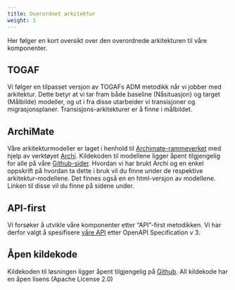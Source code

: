 ```yaml
---
title: Overordnet arkitektur
weight: 1
---
```


Her følger en kort oversikt over den overordnede arkitekturen til våre komponenter.

## TOGAF
Vi følger en tilpasset versjon av TOGAFs ADM metodikk når vi jobber med arkitektur. Dette betyr at vi tar fram både baseline (Nåsituasjon) og target (Målbilde) modeller, og ut i fra disse utarbeider vi transisjoner og migrasjonsplaner. Transisjons-arkitekturer er å finne i målbildet.

## ArchiMate
Våre arkitekturmodeller er laget i henhold til [Archimate-rammeverket](http://pubs.opengroup.org/architecture/archimate3-doc/) med hjelp av verktøyet [Archi](https://www.archimatetool.com/). Kildekoden til modellene ligger åpent tilgjengelig for alle på våre [Github-sider](
https://github.com/Informasjonsforvaltning). Hvordan vi har brukt Archi og en enkel oppskrift på hvordan ta dette i bruk vil du finne under de respektive arkitektur-modellene.
Det finnes også en en html-versjon av modellene. Linken til disse vil du finne på sidene under.

## API-first
Vi forsøker å utvikle våre komponenter etter “API”-first metodikken. Vi har derfor valgt å spesifisere [våre API](https://github.com/brreg/openAPI) etter OpenAPI Specification v 3.

## Åpen kildekode
Kildekoden til løsningen ligger åpent tilgjengelig på [Github](https://github.com/Informasjonsforvaltning/fdk).
All kildekode har en åpen lisens (Apache License 2.0)
